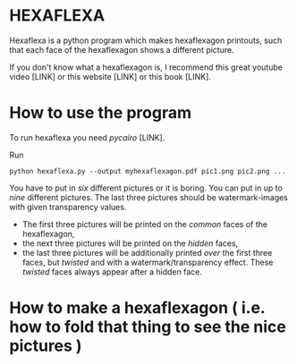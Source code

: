 
HEXAFLEXA
=========

Hexaflexa is a python program which makes hexaflexagon printouts, such that each face of the hexaflexagon shows a different picture. 

If you don't know what a hexaflexagon is, I recommend this great youtube video [LINK] or this website [LINK] or this book [LINK]. 

How to use the program
======================

To run hexaflexa you need *pycairo* [LINK].

Run 

    python hexaflexa.py --output myhexaflexagon.pdf pic1.png pic2.png ...

You have to put in *six* different pictures or it is boring. You can put in up to *nine* different pictures. The last three pictures should be watermark-images with given transparency values. 

-   The first three pictures will be printed on the *common* faces of the hexaflexagon, 
-   the next three pictures will be printed on the *hidden* faces, 
-   the last three pictures will be additionally printed *over* the first three faces, but *twisted* and with a watermark/transparency effect. These *twisted* faces always appear after a hidden face. 


How to make a hexaflexagon ( i.e. how to fold that thing to see the nice pictures )
===================================================================================


